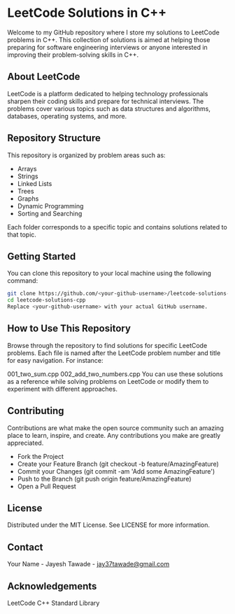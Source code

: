 # LeetCode Solutions in C++

Welcome to my GitHub repository where I store my solutions to LeetCode problems in C++. This collection of solutions is aimed at helping those preparing for software engineering interviews or anyone interested in improving their problem-solving skills in C++.

## About LeetCode

LeetCode is a platform dedicated to helping technology professionals sharpen their coding skills and prepare for technical interviews. The problems cover various topics such as data structures and algorithms, databases, operating systems, and more.

## Repository Structure

This repository is organized by problem areas such as:
- Arrays
- Strings
- Linked Lists
- Trees
- Graphs
- Dynamic Programming
- Sorting and Searching

Each folder corresponds to a specific topic and contains solutions related to that topic.

## Getting Started

You can clone this repository to your local machine using the following command:

```bash
git clone https://github.com/<your-github-username>/leetcode-solutions-cpp.git
cd leetcode-solutions-cpp
Replace <your-github-username> with your actual GitHub username.
```

## How to Use This Repository
Browse through the repository to find solutions for specific LeetCode problems. Each file is named after the LeetCode problem number and title for easy navigation. For instance:

001_two_sum.cpp
002_add_two_numbers.cpp
You can use these solutions as a reference while solving problems on LeetCode or modify them to experiment with different approaches.

## Contributing
Contributions are what make the open source community such an amazing place to learn, inspire, and create. Any contributions you make are greatly appreciated.

* Fork the Project
* Create your Feature Branch (git checkout -b feature/AmazingFeature)
* Commit your Changes (git commit -am 'Add some AmazingFeature')
* Push to the Branch (git push origin feature/AmazingFeature)
* Open a Pull Request

## License
Distributed under the MIT License. See LICENSE for more information.

## Contact
Your Name - Jayesh Tawade - jay37tawade@gmail.com

## Acknowledgements
LeetCode
C++ Standard Library
